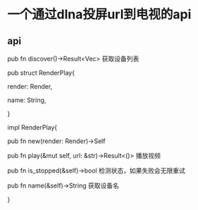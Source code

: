 # 一个通过dlna投屏url到电视的api

## api

pub fn discover()->Result<Vec<Render>> 获取设备列表

pub struct RenderPlay{

  render: Render,

  name: String,

}

impl RenderPlay{

  pub fn new(render: Render)->Self

  pub fn play(&mut self, url: &str)->Result<()> 播放视频

  pub fn is_stopped(&self)->bool 检测状态，如果失败会无限重试

  pub fn name(&self)->String 获取设备名

}